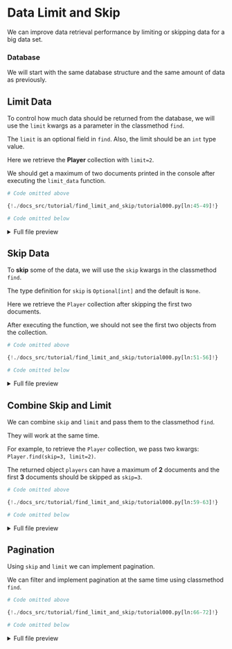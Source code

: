 # Data Limit and Skip

We can improve data retrieval performance by limiting or skipping data for a big data set.

### Database

We will start with the same database structure and the same amount of data as previously.

## Limit Data

To control how much data should be returned from the database, we will use the `limit` kwargs as a parameter in the classmethod `find`.

The `limit` is an optional field in `find`. Also, the limit should be an `int` type value.

Here we retrieve the **Player** collection with `limit=2`.

We should get a maximum of two documents printed in the console after executing the `limit_data` function.

```python hl_lines="4"
# Code omitted above

{!./docs_src/tutorial/find_limit_and_skip/tutorial000.py[ln:45-49]!}

# Code omitted below
```

<details>
<summary>Full file preview</summary>
```Python
{!./docs_src/tutorial/find_limit_and_skip/tutorial000.py!}
```
</details>

## Skip Data

To **skip** some of the data, we will use the `skip` kwargs in the classmethod `find`.

The type definition for `skip` is `Optional[int]` and the default is `None`.

Here we retrieve the `Player` collection after skipping the first two documents.

After executing the function, we should not see the first two objects from the collection.

```python hl_lines="4"
# Code omitted above

{!./docs_src/tutorial/find_limit_and_skip/tutorial000.py[ln:51-56]!}

# Code omitted below
```

<details>
<summary>Full file preview</summary>
```Python
{!./docs_src/tutorial/find_limit_and_skip/tutorial000.py!}
```
</details>

## Combine Skip and Limit

We can combine `skip` and `limit` and pass them to the classmethod `find`.

They will work at the same time.

For example, to retrieve the `Player` collection, we pass two kwargs: `Player.find(skip=3, limit=2)`.

The returned object `players` can have a maximum of **2** documents and the first **3** documents should be skipped as `skip=3`.

```python hl_lines="4"
# Code omitted above

{!./docs_src/tutorial/find_limit_and_skip/tutorial000.py[ln:59-63]!}

# Code omitted below
```

<details>
<summary>Full file preview</summary>
```Python
{!./docs_src/tutorial/find_limit_and_skip/tutorial000.py!}
```
</details>

## Pagination

Using `skip` and `limit` we can implement pagination.

We can filter and implement pagination at the same time using classmethod `find`.

```python hl_lines="6"
# Code omitted above

{!./docs_src/tutorial/find_limit_and_skip/tutorial000.py[ln:66-72]!}

# Code omitted below
```

<details>
<summary>Full file preview</summary>
```Python
{!./docs_src/tutorial/find_limit_and_skip/tutorial000.py!}
```
</details>

